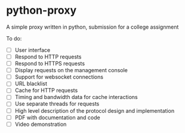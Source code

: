 # python-proxy
A simple proxy written in python, submission for a college assignment

To do:
- [ ]  User interface
- [ ]  Respond to HTTP requests
- [ ]  Respond to HTTPS requests
- [ ]  Display requests on the management console
- [ ]  Support for websocket connections
- [ ]  URL blacklist
- [ ]  Cache for HTTP requests
- [ ]  Timing and bandwidth data for cache interactions
- [ ]  Use separate threads for requests
- [ ]  High level description of the protocol design and implementation
- [ ]  PDF with documentation and code
- [ ]  Video demonstration
